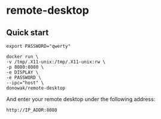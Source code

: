 # remote-desktop

## Quick start

```
export PASSWORD="qwerty"
```

```
docker run \
-v /tmp/.X11-unix:/tmp/.X11-unix:rw \
-p 8080:8080 \
-e DISPLAY \
-e PASSWORD \
--ipc="host" \
donowak/remote-desktop
```


And enter your remote desktop under the following address:

```
http://IP_ADDR:8080
```

